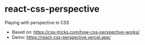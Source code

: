 # react-css-perspective

Playing with perspective in CSS

- Based on: https://css-tricks.com/how-css-perspective-works/
- Demo: https://react-css-perspective.vercel.app/

